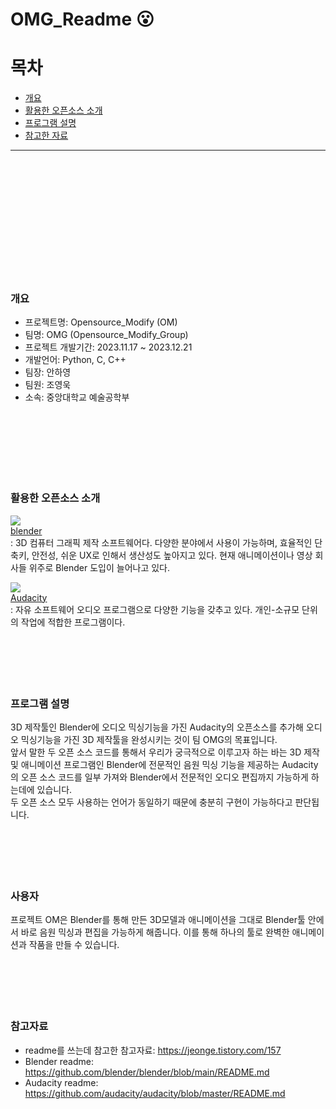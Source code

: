 # OMG_Readme :open_mouth:


# 목차
  - [개요](#개요)
  - [활용한 오픈소스 소개](#활용한-오픈소스-소개)
  - [프로그램 설명](#프로그램-설명)
  - [참고한 자료](#참고한-자료)

***
<br/>
<br/>
<br/>
<br/>
<br/>
<br/>
<br/>
<br/>
<br/>
<br/>
<br/>

### 개요
  - 프로젝트명: Opensource_Modify (OM)
  - 팀명: OMG (Opensource_Modify_Group)
  - 프로젝트 개발기간: 2023.11.17 ~ 2023.12.21
  - 개발언어: Python, C, C++
  - 팀장: 안하영
  - 팀원: 조영욱
  - 소속: 중앙대학교 예술공학부
<br/>
<br/>
<br/>
<br/>
<br/>
<br/>

### 활용한 오픈소스 소개
<img src="https://img.shields.io/badge/Blender-E87D0D?style=flat&logo=Blender&logoColor=white"/> <br/>
[blender](https://projects.blender.org/blender/blender?utm_medium=www-footer) <br/>
: 3D 컴퓨터 그래픽 제작 소프트웨어다. 다양한 분야에서 사용이 가능하며, 효율적인 단축키, 안전성, 쉬운 UX로 인해서 생산성도 높아지고 있다. 현재 애니메이션이나 영상 회사들 위주로 Blender 도입이 늘어나고 있다.


<img src="https://img.shields.io/badge/Audacity-0000CC?style=flat&logo=Audacity&logoColor=white"/> <br/>
[Audacity](https://www.audacityteam.org/) <br/>
: 자유 소프트웨어 오디오 프로그램으로 다양한 기능을 갖추고 있다. 개인-소규모 단위의 작업에 적합한 프로그램이다.
<br/>
<br/>
<br/>
<br/>
<br/>
<br/>

### 프로그램 설명
3D 제작툴인 Blender에 오디오 믹싱기능을 가진 Audacity의 오픈소스를 추가해 오디오 믹싱기능을 가진 3D 제작툴을 완성시키는 것이 팀 OMG의 목표입니다.<br/>
앞서 말한 두 오픈 소스 코드를 통해서 우리가 궁극적으로 이루고자 하는 바는 3D 제작 및 애니메이션 프로그램인 Blender에 전문적인 음원 믹싱 기능을 제공하는 Audacity의 오픈 소스 코드를 일부 가져와 Blender에서 전문적인 오디오 편집까지 가능하게 하는데에 있습니다.<br/>두 오픈 소스 모두 사용하는 언어가 동일하기 때문에 충분히 구현이 가능하다고 판단됩니다.
<br/>
<br/>
<br/>
<br/>
<br/>
<br/>

### 사용자
프로젝트 OM은 Blender를 통해 만든 3D모델과 애니메이션을 그대로 Blender툴 안에서 바로 음원 믹싱과 편집을 가능하게 해줍니다. 이를 통해 하나의 툴로 완벽한 애니메이션과 작품을 만들 수 있습니다.
<br/>
<br/>
<br/>
<br/>
<br/>
<br/>

### 참고자료
 - readme를 쓰는데 참고한 참고자료:
   <https://jeonge.tistory.com/157> <br/>
 - Blender readme:
   <https://github.com/blender/blender/blob/main/README.md> <br/>
 - Audacity readme:
   <https://github.com/audacity/audacity/blob/master/README.md>

